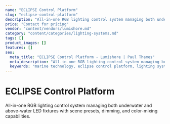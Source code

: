 ```yaml
---
name: "ECLIPSE Control Platform"
slug: "eclipse-control-platform"
description: "All-in-one RGB lighting control system managing both underwater and above-water LED fixtures with scene presets, dimming, and color-mixing capabilities."
price: "Contact for pricing"
vendor: "content/vendors/lumishore.md"
category: "content/categories/lighting-systems.md"
tags: []
product_images: []
features: []
seo:
  meta_title: "ECLIPSE Control Platform - Lumishore | Paul Thames"
  meta_description: "All-in-one RGB lighting control system managing both underwater and above-water LED fixtures with scene presets, dimming, and color-mixing capabilitie"
  keywords: "marine technology, eclipse control platform, lighting systems"
---
```


# ECLIPSE Control Platform

All-in-one RGB lighting control system managing both underwater and above-water LED fixtures with scene presets, dimming, and color-mixing capabilities.

